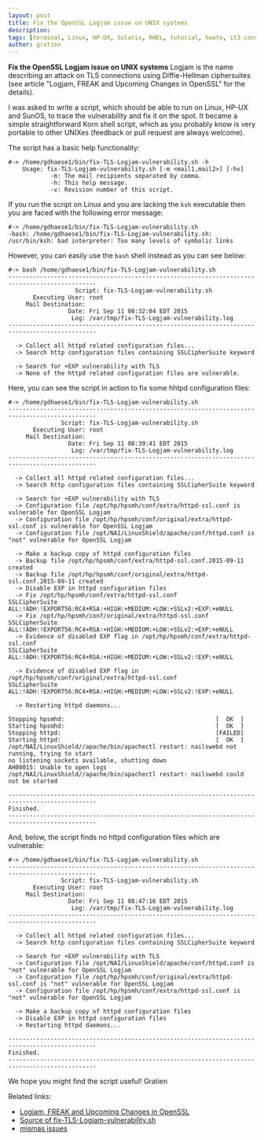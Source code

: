 ```yaml
---
layout: post
title: Fix the OpenSSL Logjam issue on UNIX systems
description:
tags: [terminal, Linux, HP-UX, Solaris, RHEL, tutorial, howto, it3 consultants]
author: gratien
---
```


<strong>Fix the OpenSSL Logjam issue on UNIX systems</strong>
Logjam is the name describing an attack on TLS connections using Diffie-Hellman ciphersuites (see article "Logjam, FREAK and Upcoming Changes in OpenSSL" for the details).

I was asked to write a script, which should be able to run on Linux, HP-UX and SunOS, to trace the vulnerability and fix it on the spot. It became a simple straightforward Korn shell script, which as you probably know is very portable to other UNIXes (feedback or pull request are always welcome).

The script has a basic help functionality:

    #-> /home/gdhaese1/bin/fix-TLS-Logjam-vulnerability.sh -h
        Usage: fix-TLS-Logjam-vulnerability.sh [-m <mail1,mail2>] [-hv]
                -m: The mail recipients separated by comma.
                -h: This help message.
                -v: Revision number of this script.





If you run the script on Linux and you are lacking the `ksh` executable then you are faced with the following error message:

    #-> /home/gdhaese1/bin/fix-TLS-Logjam-vulnerability.sh
    -bash: /home/gdhaese1/bin/fix-TLS-Logjam-vulnerability.sh: /usr/bin/ksh: bad interpreter: Too many levels of symbolic links

However, you can easily  use the `bash` shell instead as you can see below:

    #-> bash /home/gdhaese1/bin/fix-TLS-Logjam-vulnerability.sh
    -----------------------------------------------------------------------------------------------
                       Script: fix-TLS-Logjam-vulnerability.sh
           Executing User: root
         Mail Destination:
                     Date: Fri Sep 11 08:32:04 EDT 2015
                      Log: /var/tmp/fix-TLS-Logjam-vulnerability.log
    -----------------------------------------------------------------------------------------------
    
      -> Collect all httpd related configuration files...
      -> Search http configuration files containing SSLCipherSuite keyword
    
      -> Search for +EXP vulnerability with TLS
      -> None of the httpd related configuration files are vulnerable.
    


Here, you can see the script in action to fix some hhtpd configuration files:

    #-> /home/gdhaese1/bin/fix-TLS-Logjam-vulnerability.sh
    -----------------------------------------------------------------------------------------------
                   Script: fix-TLS-Logjam-vulnerability.sh
           Executing User: root
         Mail Destination:
                     Date: Fri Sep 11 08:39:41 EDT 2015
                      Log: /var/tmp/fix-TLS-Logjam-vulnerability.log
    -----------------------------------------------------------------------------------------------
    
      -> Collect all httpd related configuration files...
      -> Search http configuration files containing SSLCipherSuite keyword
    
      -> Search for +EXP vulnerability with TLS
      -> Configuration file /opt/hp/hpsmh/conf/extra/httpd-ssl.conf is vulnerable for OpenSSL Logjam
      -> Configuration file /opt/hp/hpsmh/conf/original/extra/httpd-ssl.conf is vulnerable for OpenSSL Logjam
      -> Configuration file /opt/NAI/LinuxShield/apache/conf/httpd.conf is "not" vulnerable for OpenSSL Logjam
    
      -> Make a backup copy of httpd configuration files
      -> Backup file /opt/hp/hpsmh/conf/extra/httpd-ssl.conf.2015-09-11 created
      -> Backup file /opt/hp/hpsmh/conf/original/extra/httpd-ssl.conf.2015-09-11 created
      -> Disable EXP in httpd configuration files
      -> Fix /opt/hp/hpsmh/conf/extra/httpd-ssl.conf
    SSLCipherSuite ALL:!ADH:!EXPORT56:RC4+RSA:+HIGH:+MEDIUM:+LOW:+SSLv2:+EXP:+eNULL
      -> Fix /opt/hp/hpsmh/conf/original/extra/httpd-ssl.conf
    SSLCipherSuite ALL:!ADH:!EXPORT56:RC4+RSA:+HIGH:+MEDIUM:+LOW:+SSLv2:+EXP:+eNULL
      -> Evidence of disabled EXP flag in /opt/hp/hpsmh/conf/extra/httpd-ssl.conf
    SSLCipherSuite ALL:!ADH:!EXPORT56:RC4+RSA:+HIGH:+MEDIUM:+LOW:+SSLv2:!EXP:+eNULL
    
      -> Evidence of disabled EXP flag in /opt/hp/hpsmh/conf/original/extra/httpd-ssl.conf
    SSLCipherSuite ALL:!ADH:!EXPORT56:RC4+RSA:+HIGH:+MEDIUM:+LOW:+SSLv2:!EXP:+eNULL
    
      -> Restarting httpd daemons...
    
    Stopping hpsmhd:                                           [  OK  ]
    Starting hpsmhd:                                           [  OK  ]
    Stopping httpd:                                            [FAILED]
    Starting httpd:                                            [  OK  ]
    /opt/NAI/LinuxShield//apache/bin/apachectl restart: nailswebd not running, trying to start
    no listening sockets available, shutting down
    AH00015: Unable to open logs
    /opt/NAI/LinuxShield//apache/bin/apachectl restart: nailswebd could not be started
    
    -----------------------------------------------------------------------------------------------
    Finished.
    -----------------------------------------------------------------------------------------------
    
And, below, the script finds no httpd configuration files which are vulnerable:


    #-> /home/gdhaese1/bin/fix-TLS-Logjam-vulnerability.sh
    -----------------------------------------------------------------------------------------------
                   Script: fix-TLS-Logjam-vulnerability.sh
           Executing User: root
         Mail Destination:
                     Date: Fri Sep 11 08:47:16 EDT 2015
                      Log: /var/tmp/fix-TLS-Logjam-vulnerability.log
    -----------------------------------------------------------------------------------------------
    
      -> Collect all httpd related configuration files...
      -> Search http configuration files containing SSLCipherSuite keyword
    
      -> Search for +EXP vulnerability with TLS
      -> Configuration file /opt/NAI/LinuxShield/apache/conf/httpd.conf is "not" vulnerable for OpenSSL Logjam
      -> Configuration file /opt/hp/hpsmh/conf/original/extra/httpd-ssl.conf is "not" vulnerable for OpenSSL Logjam
      -> Configuration file /opt/hp/hpsmh/conf/extra/httpd-ssl.conf is "not" vulnerable for OpenSSL Logjam
    
      -> Make a backup copy of httpd configuration files
      -> Disable EXP in httpd configuration files
      -> Restarting httpd daemons...
    
    -----------------------------------------------------------------------------------------------
    Finished.
    -----------------------------------------------------------------------------------------------
    
We hope you might find the script useful!
Gratien

Related links:

* [Logjam, FREAK and Upcoming Changes in OpenSSL](https://www.openssl.org/blog/blog/2015/05/20/logjam-freak-upcoming-changes/)
* [Source of fix-TLS-Logjam-vulnerability.sh](https://github.com/gdha/mismas/blob/master/fix-TLS-Logjam-vulnerability.sh)
* [mismas issues](https://github.com/gdha/mismas/issues)


